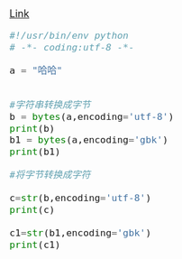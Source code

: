 <font size=4>

[Link](https://blog.csdn.net/weixin_38332967/article/details/81159219)  
 
```python
#!/usr/bin/env python
# -*- coding:utf-8 -*-

a = "哈哈"


#字符串转换成字节
b = bytes(a,encoding='utf-8')
print(b)
b1 = bytes(a,encoding='gbk')
print(b1)

#将字节转换成字符

c=str(b,encoding='utf-8')
print(c)

c1=str(b1,encoding='gbk')
print(c1)
```